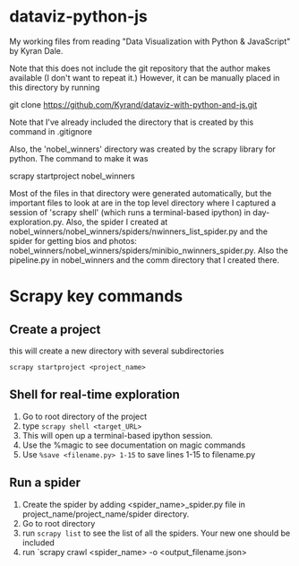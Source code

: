 # dataviz-python-js
My working files from reading "Data Visualization with Python &amp; JavaScript" by Kyran Dale.

Note that this does not include the git repository that the author makes available (I don't
want to repeat it.)  However, it can be manually placed in this directory by running


git clone https://github.com/Kyrand/dataviz-with-python-and-js.git


Note that I've already included the directory that is created by this command in .gitignore


Also, the 'nobel_winners' directory was created by the scrapy library for python.  The
command to make it was


scrapy startproject nobel_winners


Most of the files in that directory were generated automatically, but the important files to look at are in the top level directory where I captured a session of 'scrapy shell' (which runs a terminal-based ipython) in day-exploration.py.  Also, the spider I created at nobel_winners/nobel_winners/spiders/nwinners_list_spider.py and the spider for getting bios and photos: nobel_winners/nobel_winners/spiders/minibio_nwinners_spider.py. Also the pipeline.py in nobel_winners and the comm directory that I created there.

# Scrapy key commands

## Create a project
this will create a new directory with several subdirectories

`scrapy startproject <project_name>`

## Shell for real-time exploration
1. Go to root directory of the project
2. type `scrapy shell <target_URL>`
3. This will open up a terminal-based ipython session.
4. Use the %magic to see documentation on magic commands
5. Use `%save <filename.py> 1-15` to save lines 1-15 to filename.py

## Run a spider
1. Create the spider by adding <spider_name>_spider.py file in project_name/project_name/spider directory.
2. Go to root directory
3. run `scrapy list` to see the list of all the spiders.  Your new one should be included
4. run `scrapy crawl <spider_name> -o <output_filename.json>

